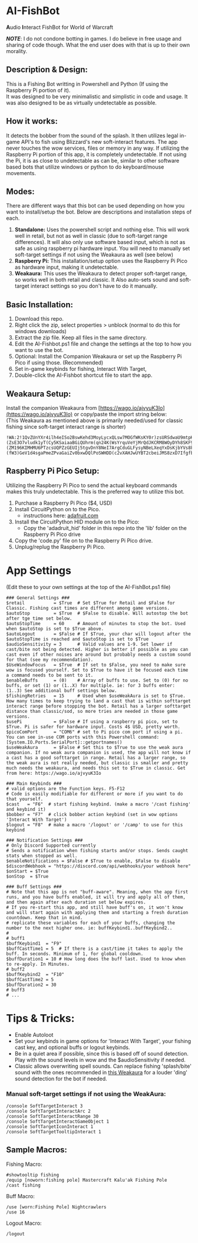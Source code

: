 # AI-FishBot 
**A**udio **I**nteract FishBot for World of Warcraft  

***NOTE***: I do not condone botting in games. I do believe in free usage and sharing of code though. What the end user does with that is up to their own morality.
## Description & Design:
This is a Fishing Bot writting in Powershell and Python (If using the Raspberry Pi portion of it).  
It was designed to be very minimalistic and simplistic in code and usage. It was also designed to be as virtually undetectable as possible.
## How it works:  
It detects the bobber from the sound of the splash. It then utilizes legal in-game API's to fish using Blizzard's new soft-interact features. The app never touches the wow services, files or memory in any way. If utilizing the Raspberry Pi portion of this app, it is completely undetectable. If not using the Pi, it is as close to undetectable as can be, similar to other software based bots that utilize windows or python to do keyboard/mouse movements.
## Modes:
There are different ways that this bot can be used depending on how you want to install/setup the bot. Below are descriptions and installation steps of each.
1. **Standalone:** Uses the powershell script and nothing else. This will work well in retail, but not as well in classic (due to soft-target range differences). It will also only use software based input, which is not as safe as using raspberry pi hardware input. You will need to manually set soft-target settings if not using the Weakaura as well (see below)
2. **Raspberry Pi:** This installation/setup option uses the Raspberry Pi Pico as hardware input, making it undetectable.
3. **Weakaura:** This uses the Weakaura to detect proper soft-target range, so works well in both retail and classic. It Also auto-sets sound and soft-target interact settings so you don't have to do it manually.

## Basic Installation:
1. Download this repo.
2. Right click the zip, select properties > unblock (normal to do this for windows downloads)
3. Extract the zip file. Keep all files in the same directory.
4. Edit the AI-Fishbot.ps1 file and change the settings at the top to how you want to use the bot.
5. Optional: Install the Companion Weakaura or set up the Raspberry Pi Pico if using those. (Recommended)
6. Set in-game keybinds for fishing, Interact With Target,  
8. Double-click the AI-Fishbot shortcut file to start the app.

## Weakaura Setup:
Install the companion Weakaura from [https://wago.io/ajvyuK3Io](https://wago.io/ajvyuK3Io) or copy/paste the import string below:  
(This Weakaura as mentioned above is primarily needed/used for classic fishing since soft-target interact range is shorter)
```
!WA:2!1QvZUnYXr4ilh4eISo2BswKehd3MoyLycxQLsw7MOGfWKsKY0r)zsURSdwaU9mtpKT1WPh3DpsI(qoSiajNYbL3G9qoLt6rihcqUnyrEc8JGFcsvDpKIsIdPKwBciPzMU6QRUQV6RRAOM7j3U)T9UTYz1sLxPu5B793UNCWU((kMEoPiwhWdzYDFC7TAStn5HmPIlcN)uEOVq2NQHBYfr84QOa6G2SJ1DSpVtuhnVpl9U5IUB2IeW6sDh0XpqiK9(gAOBpHSUK2N1EqeZP16nRvBNtOHC7Q9GQ9P8W6v1WGvdfHSx6flnJ0bFKuXCfHEQNZOkJcsEZ)nEzlTKf2v37nAQ0uPUEYTsEZKFCYBL82WFV9B44Zd5QEx8XNOyb(7j4HANQ72U9UBVCSmi6D6P1rQ1wAPJODfL4ILOFXHdI)JR0qSuz5XPUohfRp4TAwU09lD)xsJ1WUA3i0ovRDyvpMYn69AXcyUAIwq6rpKruI4qpcy((8UXsMxZJ4E6EZV8bSbVKf2d8mSQchhMm5woAr3UbmzSITbOQNvne8xrVBTqQtaJuZkShXkoPfQyL0J5tJd0p7jYqX2mzxwpqr9yupqJV38OU2b0sVQAig9A)ZK377Fc8OTmUTEGAX)(ZsE3O7vludk1yT(Cy5KSaiaaBGiQUhrm(qn24K(WsYrquVeYjMrQdJKCRM8WOyDYh8SKF9lngi6hqisYDDw9bp8dF4VtsDn(Rhufco6764gR0I(h)dv37ENTfntnxokac6WcpS0WbEIiiUpB3DipI4hhAu0IfYrGpWSvO7wi5D5H0aceU08WUkZOJu0WHTkcuJweg3hCNlUjtV(tOYfZBw7oBtvG)Wkw(cfMSwQ03HZa7Ak6Xg8gkyMAAdonq0DM6XkwMAz7yf3DMkXivM6ypMEMAaKXI(Yul16l0Z2TyKAgAQv9pBM6bKjZ5xDZzpD8697Xc3eYuAOAewDZSd5bbZoAheyUDA7jaznf9yfymON5xC)ZuLLqP05yqiAypyKe)0Aka6IK7x6HfYs0lGzbHNHOPWYzlOf6nB5odGnBzhhenBPrOsrs5zj1eqeZEwJI7tt0ZcTJKIfOyJepBQQqEq2sngv0uLBerZuLAirYufYYumvrgsdmvHSz4tvets803)M8YzTo2SUHsXGZyWFYbhEizWXqYjD(rwhcvV(LpfA8m0le)(ZM196KIMHMU6PTzcsUQPZzGEUIj5tgvDnY8NeI7ArgCduGLFysyNBeLXeqYxDsKjbYVs8kza9lCEuFUCN4j6yR)6zj)KCj)0Co2JvUBYsjlN8(pl6dYUa)ijZLBABWbRygQjCubZnDfbc5Nmp855hjKE7lPrpF)0lIEl7kIQ8XrEunRj7qwO(B4ybOik32nY)y5yU3PFAyuTfDg8N(Qh2(f(8JzE7Jvp)x(rVqlCtBB5Np3FvCQTbdBr9RxBN21Ak)cyz4(dQUvT6Tpv1J6joADJDn3CZn)luXonzDXcr)L3j5wVeU1H6Eqxj6lDGcALUmhE)iHu)s7C)CBla)QV3P(yBmqRhunD(thZb9APs(zwjN)fyplCtXU5sE3JF9nA3JRiGd5afHhsCeqD1Ubufs1sHkLLmnfyi6cANKU3uLYzM0(m6bKkquLa3aTzW7gcvjdbeKpHCixftdcgqadMYHEmkrAOjXyb6FftL2bYxgdxcfJdckoYmnOpaj(eFOhj0GGiuGhr4t2NkDLuFnXzarec6fYBd7cOkpUOePsO9kuJO5ObmwxgSQKJa0pHs6keqdpaxgja2wGa9OAdVNDTvPQdnbtmhAiyepkAhhH2NaCnC3dms5yRU5io0UvSgyMz4856s5YvjqjiQyWaaQtpJ5iWngygECFFWSc1J15Yqpg26bqLzTsyg9PhaputGMk5wNc0bLSeMJHweoflQLiSD7bgHXElr2W2)1ylnk9csOdSbU9yUhSGD9lsGDTRzvardeXquY2ZfSadaahrCuOv0gBC((TWoWGqQVPrkZwpCiWPiovyBG(w0ta27511OT8ciov1BjhUMTqjYEbuWyUOS4QLUFdeUu7w1HHigupPl6A5iLk90oP315PMj)0wrSGa1tH8caGEahVUoGSQcRxjOV2PnhuoyFzRITdG9xUt5BWCw(gmNvmZbYYaOcHI)a9QhhfWgZLysxncyGYOugmo6sOWP6GJCbpqVPrAI5XQiXbaKFbm7AbmR3lfFSwUHVPHUaGo2bkLV)sBIHdPCPknUNXPj0lPLm2s4RfzPky622cV4awUVMgdWqiY4AycRwbUn6DMinT9IMiBTxu(SzY7l86aKzSNvnqq9Q7OPbqwZDAA6XpxtJR8ojpnxvfqNyViI5Ixe9BZwREdcP9HiGUhuAvprG3GNNYuOEZ7EsCy6n3jz1JF9VCuzuMJckwQuPXA7brIbNXqehQWAe81TPYUm9It8eXHJ2iLGjZodUOGvKUxzzBsd7AkJ)(fW3)GeV1d4sgaPmeZPvaGaiZv0bxwDQlPoSWHDD(c2vXAHJwUYBT2cbeiJMS8zxD7IfgfbWYfgDJPyz8KQHv8AIzKh9is(hVtJ2DATxTT2A9kTA3z9pUYo7uBRoTAV7E5pFLV2yAmqdxStrFBAzdpOGAi0psiq3lIIy0ncZyY8fmhvU4yt5rKYRu(dF4dkC(vi1ubaQ5TNrq)nrBCiWepNyzJOWpWMnwcCIY4ZAsBOdzsJFrNvkv0L9w7TvLpVwZo1(0h3yVTHAwm(RnRTXfCvxWNbSwGBA)D3VZEn39tQTE7oWXfp68pz7kn2bFZUgFvEB0kpslLpo8GqGVpFwAp1VUNiaBBRHQ2xgZJIyEn0S(4lEDX8PCOeuK8foxSkuOhxbPHk0GHMFgAgtim9Q5)VAbIXhegqMs)8Fo1EUENECpwYQVWJ5e77J7u5hxBR9Q)4TQIiqhl6l5wjRc8v)G)7f4Ra2TIHSJMoVvRm2JaejscfcDMRDI11j526ByMUe8YBOCgWufjCcgtHzaJ2x1ffIlfHPqUztmUY1GyC5RfX4k3eIXwtNyS81HyS81KyS8Sjg3zXcxgDnP86w7whYnXwrQSEw52wicymLXxlb7iWBzUrYG2RuGcv2A3GHwiL8clG0TN1JQfJN)zM5KEnddZpvaOpSBj4qA3ElIsxKKFLvx93xoFHcgl3EZLNCkm1mmcVsli30PIWeyiCOC2TecO1MaUPw6fSMUcLH6kfkfw(VP4(Hn3mP1Wv4XWcL8yAuTPDtKUGJAxWu3o2pqAfxuppM3KuxtwFXHONcmf0C12qousTuxK4jGqguPoMJfYmIr1Lm5FsM)AtsHiLgIhtXoyHpBX81LxBtapb3SO1tomv2wQzgUuOg8bTg(DNS4fF1UJ(wvGOK5fCFP5pjMXl9(eVGW(0lo44CPt4CTZMWRCvavA2o7YagViaKp9B1cbAnLZxMvI(12V8QEG)R(jXJp3l5l(U(WMR1box3dD(o4GNB4Hpx7dGUjhc9Tk(8CdK(ga)AvSJbG2ck7HF8PDmPSMuv7Zvr)9PDEwrY4JctBZANjuJD3Pywy(ItJLO4uAKi5JC(yGXw3Rj(TJRYnSao8)tGKpA0(zpGaNFCtJoEUcB)VHNkx0BJF7ZhYABR(d6PM9V(Ev9HJbIER6s(xr(0yQh(I9iTB)cP59dA(3n43KN7f9(tnLbFVBph1ulOl5FXTp8)9zjRL8h()p
```
## Raspberry Pi Pico Setup:
Utilizing the Raspberry Pi Pico to send the actual keyboard commands makes this truly undetectable. This is the preferred way to utilize this bot.
1. Purchase a Raspberry Pi Pico ($4, USD)
2. Install CircuitPython on to the Pico.
   - instructions here: [adafruit.com](https://learn.adafruit.com/getting-started-with-raspberry-pi-pico-circuitpython/circuitpython)
4. Install the CircuitPython HID module on to the Pico:
   - Copy the 'adadruit_hid' folder in this repo into the 'lib' folder on the Raspberry Pi Pico drive
5. Copy the 'code.py' file on to the Raspberry Pi Pico drive.
6. Unplug/replug the Raspberry Pi Pico.

# App Settings
(Edit these to your own settings at the top of the AI-FishBot.ps1 file) 
```
### General Settings ###
$retail           = $True  # Set $True for Retail and $False for Classic. Fishing cast times are different among game versions.
$autoStop         = $True  # $False to disable. Will autostop the bot after tge time set below.
$autoStopTime     = 60     # Amount of minutes to stop the bot. Used when $autoStop is set to $True above.
$autoLogout       = $False # If $True, your char will logout after the $autoStopTime is reached and $autoStop is set to $True
$audioSensitivity = 3      # Valid values are 1-9. Set lower if cast/bite not being detected. Higher is better if possible as you can cast even if other noises are around but probably needs a custom sound for that (see my recommendation).
$UseWindowFocus   = $True  # If set to $False, you need to make sure wow is focused yourself. Set to $True to have it be focused each time a command needs to be sent to it.
$enableBuffs      = (0)    # Array of buffs to use. Set to (0) for no buffs, or set (1) or (1..X) for multiple. ie: for 3 buffs enter: (1..3) See additional buff settings below.
$fishingRetries   = 15     # Used when $useWeakAura is set to $True. How many times to keep trying to land a cast that is within softtarget interact range before stopping the bot. Retail has a larger softtarget distance than classic/sod, so more tries are needed in those game versions.
$usePi            = $False # If using a raspberry pi pico, set to $True. Pi is safer for hardware input. Costs 4$ USD, pretty worth.
$picoComPort      = "COM6" # set to Pi pico com port if using a pi. You can see in-use COM ports with this Powershell command: [System.IO.Ports.SerialPort]::getportnames()
$useWeakAura      = $False # Set this to $True to use the weak aura companion. If no weak aura companion is used, the app will not know if a cast has a good softtarget in range. Retail has a larger range, so the weak aura is not really needed, but classic is smaller and pretty much needs the weakaura, and needs this set to $True in classic. Get from here: https://wago.io/ajvyuK3Io

### Main Keybinds ###
# valid options are the Function keys. F5-F12
# Code is easily modifiable for different or more if you want to do that yourself.
$cast   = "F6"  # start fishing keybind. (make a macro '/cast fishing' and keybind it)
$bobber = "F7"  # click bobber action keybind (set in wow options 'Interact With Target')
$logout = "F8"  # make a macro '/logout' or '/camp' to use for this keybind

### Notification Settings ###
# Only Discord Supported currently
# Sends a notification when fishing starts and/or stops. Sends caught stats when stopped as well.
$enableNotifications = $False # $True to enable, $False to disable
$discordWebhook = "https://discord.com/api/webhooks/your webhook here"
$onStart = $True
$onStop  = $True

### Buff Settings ###
# Note that this app is not "buff-aware". Meaning, when the app first runs, and you have buffs enabled, it will try and apply all of them, and then again after each duration set below expires.
# If you re-start this app, and still have buff's on, it won't know and will start again with applying them and starting a fresh duration countdown. Keep that in mind.
# replicate these variables for each of your buffs, changing the number to the next higher one. ie: buffKeybind1..buffKeybind2..
#
# buff1
$buffKeybind1  = "F9"
$buffCastTime1 = 5  # If there is a cast/time it takes to apply the buff. In seconds. Minimum of 1, for global cooldown.
$buffDuration1 = 10 # How long does the buff last. Used to know when to re-apply. In Minutes.
# buff2
$buffKeybind2  = "F10"
$buffCastTime2 = 5
$buffDuration2 = 30
# buff3
# ...
```
# Tips & Tricks:
- Enable Autoloot
- Set your keybinds in game options for 'Interact With Target', your fishing cast key, and optional buffs or logout keybinds.
- Be in a quiet area if possible, since this is based off of sound detection. Play with the sound levels in wow and the $audioSensitivity if needed.
- Classic allows overwriting spell sounds. Can replace fishing 'splash/bite' sound with the ones recommended in [this Weakaura](https://wago.io/ajvyuK3Io) for a louder 'ding' sound detection for the bot if needed.
### Manual soft-target settings if not using the WeakAura:
```
/console SoftTargetInteract 3
/console SoftTargetInteractArc 2
/console SoftTargetInteractRange 30
/console SoftTargetInteractGameObject 1
/console SoftTargetIconInteract 1
/console SoftTargetTooltipInteract 1
```
## Sample Macros:
Fishing Macro:
```
#showtooltip fishing
/equip [noworn:fishing pole] Mastercraft Kalu'ak Fishing Pole
/cast fishing
```
Buff Macro:
```
/use [worn:Fishing Pole] Nightcrawlers
/use 16
```
Logout Macro:
```
/logout
```
